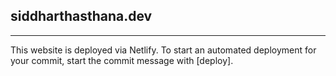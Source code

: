 ## siddharthasthana.dev

---
This website is deployed via Netlify. To start an automated deployment for your commit, start the commit message with [deploy].